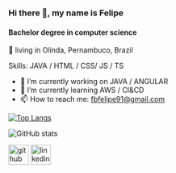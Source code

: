 ### Hi there 👋, my name is Felipe
#### Bachelor degree in computer science
  📌  living in Olinda, Pernambuco, Brazil

Skills: JAVA / HTML / CSS/ JS / TS

- 🔭 I’m currently working on JAVA / ANGULAR 
- 🌱 I’m currently learning AWS / CI&CD 
- 📫 How to reach me: fbfelipe91@gmail.com 


[![Top Langs](https://github-readme-stats.vercel.app/api/top-langs/?username=felipexd3)](https://github.com/anuraghazra/github-readme-stats)

![GitHub stats](https://github-readme-stats.vercel.app/api?username=felipexd3&show_icons=true&count_private=true)  

[<img src='https://cdn.jsdelivr.net/npm/simple-icons@3.0.1/icons/github.svg' alt='github' height='40'>](https://github.com/felipexd3)  [<img src='https://cdn.jsdelivr.net/npm/simple-icons@3.0.1/icons/linkedin.svg' alt='linkedin' height='40'>](https://www.linkedin.com/in/felipe-batista-1b355217b/)  

